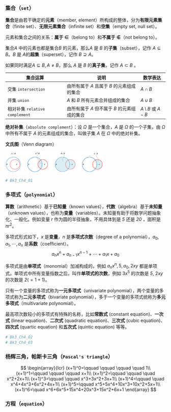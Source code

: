 

### 集合（`set`）

**集合**是由若干确定的**元素**（member, element）所构成的整体，分为**有限元素集合**（finite set）、**无限元素集合**（infinite set）和**空集**（empty set, null set）。

元素和集合之间的关系：**属于 $\in$**（belong to）和**不属于 $\notin$**（not belong to）。

集合$\mathit{A}$ 中的元素也都是集合$\mathit{B}$ 的元素，那么$\mathit{A}$ 是 $\mathit{B}$ 的**子集**（subset），记作 $\mathit{A} \subseteq \mathit{B}$。$\mathit{B}$ 是 $\mathit{A}$​ 的**超集**（superset），记作 $\mathit{B} \supseteq \mathit{A}$。

如果同时满足$\mathit{A} \subseteq \mathit{B}, \mathit{A} \ne \mathit{B}$，那么 $\mathit{A}$ 是 $\mathit{B}$ 的**真子集**，记作 $\mathit{A} \subset \mathit{B}$ 。

| 集合运算                       | 说明                                                         | 数学表达                                                     |
| ------------------------------ | ------------------------------------------------------------ | ------------------------------------------------------------ |
| 交集 `intersection`            | 由所有属于 $\mathit{A}$ 且属于 $\mathit{B}$ 的元素组成的集合 | $\mathit{A} \cap \mathit{B}$                                 |
| 并集 `union`                   | $\mathit{A}$ 和 $\mathit{B}$ 所有元素合并组成的集合          | $\mathit{A} \cup \mathit{B}$                                 |
| 相对补集 `relative complement` | 由所有属于 $\mathit{A}$ 但不属于 $\mathit{B}$ 的元素组成的集合 | $\mathit{A} \setminus \mathit{B}$ 或 $\mathit{A} - \mathit{B}$ |

**绝对补集**（`absolute complement`）：设 $\Omega$ 是一个集合，$\mathit{A}$ 是 $\Omega$ 的一个子集，由 $\Omega$ 中所有不属于 $\mathit{A}$ 的元素组成的集合，叫做子集 $\mathit{A}$ 在 $\Omega$​ 中的绝对补集。

**文氏图**（Venn diagram）

<img src="./_Resources/VennDiagram.png" style="zoom:30%;" />

```python
# Bk3_Ch4_01
```



### 多项式（`polynomial`）

**算数**（arithmetic）基于**已知量**（known values），**代数**（algebra）基于**未知量**（unknown values），也称为**变量**（variables）。未知量有助于将数学问题抽象化、一般化。例如变量 $\mathit{r}$ 作为圆的半径抽象，不用具体到是 $\mathit{5}$ 还是 $\mathit{20}$ ，面积是 $\pi\mathit{r}^2$。

多项式形式如下，$x$ 是**变量**，$n$ 是**多项式次数**（degree of a polynomial），$a_0, a_1, \cdots, a_n$ 是**系数**（coefficient）。
$$
a_nx^n + a_{n-1}x^{n-1} + \cdots + a_{1}x + a_0
$$

多项式是由**单项式**（monomial）加减构成的，例如 $a_nx^n, 5, a_0, 2xy$ 都是单项式。单项式中所有变量指数之后，叫作**单项式的次数**，例如 $3x^5$ 的次数是 $\mathit{5}$, $2xy$ 的次数是 $\mathit{2}(=1+1)$。

只有一个变量的多项式称为**一元多项式**（univariate polynomial），两个变量的多项式称为**二元多项式**（bivariate polynomial），多于一个变量的多项式统称为**多元多项式**（multivariate polynomial）。

最高项次数较小的多项式有特殊的名称，比如**常数式** (constant equation)、**一次式** (linear equation)、**二次式** (quadratic equation)、**三次式** (cubic equation)、**四次式** (quartic equation) 和**五次式** (quintic equation) 等等。

```python
# Bk3_Ch4_02
# Bk3_Ch4_03
```





### 杨辉三角，帕斯卡三角（`Pascal's triangle`）


$$
\begin{array}{lcr}
(x+1)^0=\qquad \qquad \qquad \quad 1\\
(x+1)^1=\qquad \qquad \qquad x+1\\
(x+1)^2=\qquad \qquad \quad x^2+2x+1\\
(x+1)^3=\qquad \qquad x^3+3x^2+3x+1\\
(x+1)^4=\qquad \quad x^4+4x^3+6x^2+4x+1\\
(x+1)^5=\qquad x^5+5x^4+10x^3+10x^2+5x+1\\
(x+1)^6=\quad x^6+6x^5+15x^4+20x^3+15x^2+6x+1
\end{array}
$$





### 方程（`equation`）

